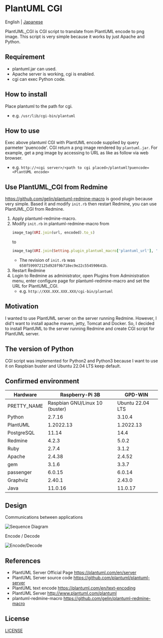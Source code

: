 # PlantUML CGI

English | [Japanese](/READMEj.md)

PlantUML_CGI is CGI script to translate from PlantUML encode to png image.
This script is very simple because it works by just Apache and Python.

## Requirement

- plantuml.jar can used.
- Apache server is working, cgi is enabled.
- cgi can exec Python code.

## How to install

Place plantuml to the path for cgi.
- e.g. `/usr/lib/cgi-bin/plantuml`

## How to use

Exec above plantuml CGI with PlantUML encode supplied by query parmeter 'puencode'. CGI return a png image rendered by `plantuml.jar`. For example, get a png image by accessing to URL as like as follow via web browser.
- e.g. `http://<cgi server>/<path to cgi placed>/plantuml?puencode=<PlantUML encode>`

## Use PlantUML_CGI from Redmine

https://github.com/gelin/plantuml-redmine-macro is good plugin because very simple.
Based it and modify `init.rb` then restart Redmine, you can use PlantUML_CGI from Redmine.

1. Apply plantuml-redmine-macro.
2. Modify `init.rb` in plantuml-redmine-macro from
   ```ruby
   image_tag(URI.join(url, encoded).to_s)
   ```
   to
   ```ruby
   image_tag(URI.join(Setting.plugin_plantuml_macro['plantuml_url'], '?puencode=' + encoded).to_s)
   ```
   - The revision of `init.rb` was `658f599972125d928f9b718ec9e22c554590641b`.
3. Restart Redmine
4. Login to Redmine as administrator, open Plugins from Administration menu, enter configure page for plantuml-redmine-macro and set the URL for PlantUML_CGI.
   - e.g. `http://XXX.XXX.XXX.XXX/cgi-bin/plantuml`

## Motivation

I wanted to use PlantUML server on the server running Redmine.
However, I did't want to install apache maven, jetty, Tomcat and Docker.
So, I decided to install PlantUML to the server running Redmine and create CGI script for PlantUML server.

## The version of Python

CGI script was implemented for Python2 and Python3 because I want to use it on Raspbian buster and Ubuntu 22.04 LTS keep default.

## Confirmed environment

| Hardware    | Raspberry-Pi 3B                | GPD-WIN          |
| ---         | ---                            | ---              |
| PRETTY_NAME | Raspbian GNU/Linux 10 (buster) | Ubuntu 22.04 LTS |
| Python      | 2.7.16                         | 3.10.4           |
| PlantUML    | 1.2022.13                      | 1.2022.13        |
| PostgreSQL  | 11.14                          | 14.4             |
| Redmine     | 4.2.3                          | 5.0.2            |
| Ruby        | 2.7.4                          | 3.1.2            |
| Apache      | 2.4.38                         | 2.4.52           |
| gem         | 3.1.6                          | 3.3.7            |
| passenger   | 6.0.15                         | 6.0.14           |
| Graphviz    | 2.40.1                         | 2.43.0           |
| Java        | 11.0.16                        | 11.0.17          |

## Design

Communications between applications

![Sequence Diagram](http://www.plantuml.com/plantuml/png/ymZnzL7GjLCeo4dCAodDpL6mKWW0CKE1mgvvoVafgLo9oIMPPOabgN0rN306ciQKL91w5DcIrDo2jCoSLA1iVa5g7jmic0HErM2JO7naU_Io4ekWyd3JK2Iva3beBYp8I-TAISMd3TCXEVd5gK1D-5qE2aRSvWC0 "PlantUML_CGI")

Encode / Decode

![Encode/Decode](http://www.plantuml.com/plantuml/png/VL0z3u8m4DtxAnec66GY30uEHZTDN9n9eHT3KjgcFHP_lGUAoALnQdhtFkuzhmBsNU-LHPdT33ttwqLsJaCcqhkdwLksEwe8TIN1_kCjM_48RlGoEt_-p5Nk3jnCxkUtxDpW0yIO5u8ZYCIk858x3ygshjupud7GncnbHWmb1cMZKGWv2JJe6Z_Xni4K0gp-nZW1Z_6ZpUsuyY8voPDByZuMTPDBp-RfFbYlIuaQrXgd82y0 "PlantUML Encode/Decode")

## References

- PlantUML Server Official Page
  https://plantuml.com/en/server
- PlantUML Server source code
  https://github.com/plantuml/plantuml-server
- PlantUML text encode
  https://plantuml.com/en/text-encoding
- PlantUML Server
  http://www.plantuml.com/plantuml
- plantuml-redmine-macro
  https://github.com/gelin/plantuml-redmine-macro

## License

[LICENSE](/LICENSE)
